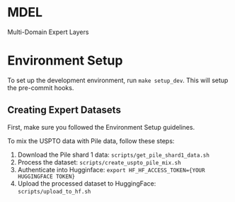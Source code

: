 # MDEL

Multi-Domain Expert Layers

# Environment Setup

To set up the development environment, run `make setup_dev`. This will setup the
pre-commit hooks.

## Creating Expert Datasets

First, make sure you followed the Environment Setup guidelines.

To mix the USPTO data with Pile data, follow these steps:

1. Download the Pile shard 1 data: `scripts/get_pile_shard1_data.sh`
2. Process the dataset: `scripts/create_uspto_pile_mix.sh`
3. Authenticate into Hugginface:
   `export HF_HF_ACCESS_TOKEN={YOUR HUGGINGFACE TOKEN}`
4. Upload the processed dataset to HuggingFace: `scripts/upload_to_hf.sh`

